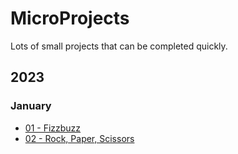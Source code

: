 # MicroProjects

Lots of small projects that can be completed quickly.

## 2023

### January

- [01 - Fizzbuzz](2023/january/01-fizzbuzz/README.md)
- [02 - Rock, Paper, Scissors](2023/january/02-rps/README.md)
